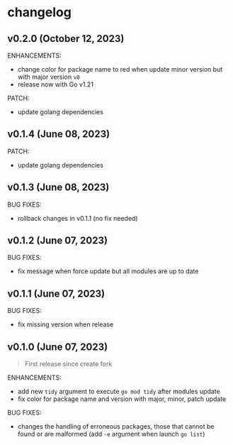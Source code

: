 <!-- markdownlint-disable-file MD013 MD041 -->
# changelog

## v0.2.0 (October 12, 2023)

ENHANCEMENTS:

* change color for package name to red when update minor version but with major version `v0`
* release now with Go v1.21

PATCH:

* update golang dependencies

## v0.1.4 (June 08, 2023)

PATCH:

* update golang dependencies

## v0.1.3 (June 08, 2023)

BUG FIXES:

* rollback changes in v0.1.1 (no fix needed)

## v0.1.2 (June 07, 2023)

BUG FIXES:

* fix message when force update but all modules are up to date

## v0.1.1 (June 07, 2023)

BUG FIXES:

* fix missing version when release

## v0.1.0 (June 07, 2023)

> First release since create fork

ENHANCEMENTS:

* add new `tidy` argument to execute `go mod tidy` after modules update
* fix color for package name and version with major, minor, patch update

BUG FIXES:

* changes the handling of erroneous packages, those that cannot be found or are malformed (add `-e` argument when launch `go list`)
